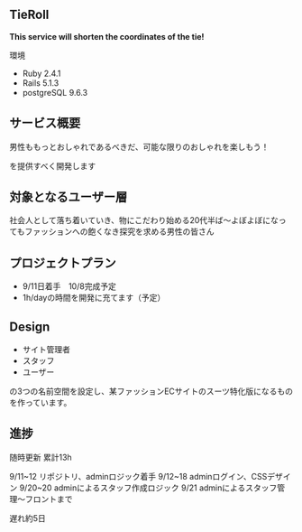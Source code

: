 TieRoll
-

**This service will shorten the coordinates of the tie!**

環境

* Ruby 2.4.1
* Rails 5.1.3
* postgreSQL 9.6.3


サービス概要
-

男性ももっとおしゃれであるべきだ、可能な限りのおしゃれを楽しもう！

を提供すべく開発します


対象となるユーザー層
-

社会人として落ち着いていき、物にこだわり始める20代半ば〜よぼよぼになってもファッションへの飽くなき探究を求める男性の皆さん

プロジェクトプラン
-

* 9/11日着手　10/8完成予定
* 1h/dayの時間を開発に充てます（予定）

Design
-

* サイト管理者
* スタッフ
* ユーザー

の3つの名前空間を設定し、某ファッションECサイトのスーツ特化版になるものを作っています。


進捗
-

随時更新
累計13h

9/11~12 リポジトリ、adminロジック着手
9/12~18 adminログイン、CSSデザイン
9/20~20 adminによるスタッフ作成ロジック
9/21 adminによるスタッフ管理〜フロントまで

遅れ約5日
